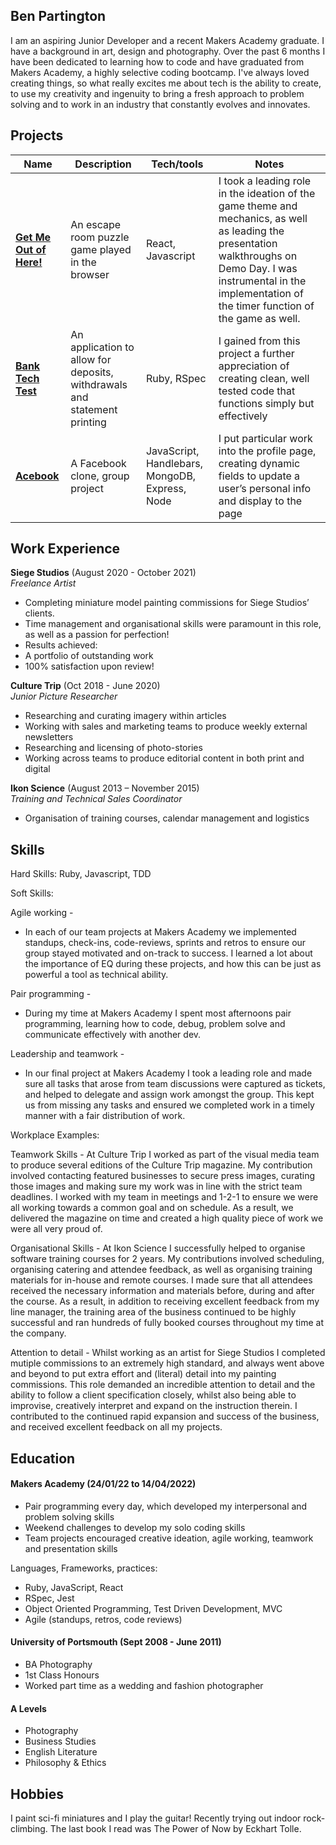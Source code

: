 ## Ben Partington

I am an aspiring Junior Developer and a recent Makers Academy graduate. I have a background in art, design and photography. Over the past 6 months I have been dedicated to learning how to code and have graduated from Makers Academy, a highly selective coding bootcamp. I've always loved creating things, so what really excites me about tech is the ability to create, to use my creativity and ingenuity to bring a fresh approach to problem solving and to work in an industry that constantly evolves and innovates.

## Projects

| Name                         | Description                           | Tech/tools        | Notes
| ---------------------------- | ----------------------------------    | ----------------- | -----
| **[Get Me Out of Here!](https://github.com/benpartington/Get_Me_Out_of_Here)**      | An escape room puzzle game played in the browser    | React, Javascript | I took a leading role in the ideation of the game theme and mechanics, as well as leading the presentation walkthroughs on Demo Day. I was instrumental in the implementation of the timer function of the game as well.
| **[Bank Tech Test](https://github.com/benpartington/Bank_Tech_Test)**           | An application to allow for deposits, withdrawals and statement printing    | Ruby, RSpec         | I gained from this project a further appreciation of creating clean, well tested code that functions simply but effectively
| **[Acebook](https://github.com/benpartington/Acebook)**                  | A Facebook clone, group project       | JavaScript, Handlebars, MongoDB, Express, Node | I put particular work into the profile page, creating dynamic fields to update a user’s personal info and display to the page


## Work Experience

**Siege Studios** (August 2020 - October 2021)  
_Freelance Artist_

- Completing miniature model painting commissions for Siege Studios’ clients. 
- Time management and organisational skills were paramount in this role, as well as a passion for perfection!
- Results achieved: 
- A portfolio of outstanding work
- 100% satisfaction upon review!


**Culture Trip** (Oct 2018 - June 2020)  
_Junior Picture Researcher_

- Researching and curating imagery within articles 
- Working with sales and marketing teams to produce weekly external newsletters
- Researching and licensing of photo-stories 
- Working across teams to produce editorial content in both print and digital

**Ikon Science** (August 2013 – November 2015)  
_Training and Technical Sales Coordinator_

- Organisation of training courses, calendar management and logistics


## Skills

Hard Skills: Ruby, Javascript, TDD   

Soft Skills:  

Agile working - 
- In each of our team projects at Makers Academy we implemented standups, check-ins, code-reviews, sprints and retros to ensure our group stayed motivated and on-track to success. I learned a lot about the importance of EQ during these projects, and how this can be just as powerful a tool as technical ability.  
 
Pair programming -
- During my time at Makers Academy I spent most afternoons pair programming, learning how to code, debug, problem solve and communicate effectively with another dev.  

Leadership and teamwork -
- In our final project at Makers Academy I took a leading role and made sure all tasks that arose from team discussions were captured as tickets, and helped to delegate and assign work amongst the group. This kept us from missing any tasks and ensured we completed work in a timely manner with a fair distribution of work.

Workplace Examples:

Teamwork Skills - At Culture Trip I worked as part of the visual media team to produce several editions of the Culture Trip magazine. My contribution involved contacting featured businesses to secure press images, curating those images and making sure my work was in line with the strict team deadlines. I worked with my team in meetings and 1-2-1 to ensure we were all working towards a common goal and on schedule. As a result, we delivered the magazine on time and created a high quality piece of work we were all very proud of.

Organisational Skills - At Ikon Science I successfully helped to organise software training courses for 2 years. My contributions involved scheduling, organising catering and attendee feedback, as well as organising training materials for in-house and remote courses. I made sure that all attendees received the necessary information and materials before, during and after the course. As a result, in addition to receiving excellent feedback from my line manager, the training area of the business continued to be highly successful and ran hundreds of fully booked courses throughout my time at the company.

Attention to detail - Whilst working as an artist for Siege Studios I completed mutiple commissions to an extremely high standard, and always went above and beyond to put extra effort and (literal) detail into my painting commissions. This role demanded an incredible attention to detail and the ability to follow a client specification closely, whilst also being able to improvise, creatively interpret and expand on the instruction therein. I contributed to the continued rapid expansion and success of the business, and received excellent feedback on all my projects. 

## Education

#### Makers Academy (24/01/22 to 14/04/2022)
- Pair programming every day, which developed my interpersonal and problem solving skills
- Weekend challenges to develop my solo coding skills
- Team projects encouraged creative ideation, agile working, teamwork and presentation skills

Languages, Frameworks, practices:
- Ruby, JavaScript, React
- RSpec, Jest
- Object Oriented Programming, Test Driven Development, MVC
- Agile (standups, retros, code reviews)


#### University of Portsmouth (Sept 2008 - June 2011)

- BA Photography
- 1st Class Honours
- Worked part time as a wedding and fashion photographer

#### A Levels

- Photography
- Business Studies
- English Literature
- Philosophy & Ethics

## Hobbies

I paint sci-fi miniatures and I play the guitar! Recently trying out indoor rock-climbing. The last book I read was The Power of Now by Eckhart Tolle.
